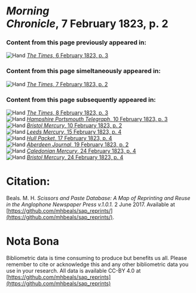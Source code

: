 # *Morning Chronicle*, 7 February 1823, p. 2  
  
### Content from this page previously appeared in:  
![Hand](http://scissorsandpaste.net/wp-content/uploads/2017/06/smallhandpointer.png) [*The Times*, 6 February 1823, p. 3](https://mhbeals.github.io/sap_html/The-Times/The-Times-6-February-1823-p-3)  
  
### Content from this page simeltaneously appeared in:  
![Hand](http://scissorsandpaste.net/wp-content/uploads/2017/06/smallhandpointer.png) [*The Times*, 7 February 1823, p. 2](https://mhbeals.github.io/sap_html/The-Times/The-Times-7-February-1823-p-2)  
  
### Content from this page subsequently appeared in:  
![Hand](http://scissorsandpaste.net/wp-content/uploads/2017/06/smallhandpointer.png) [*The Times*, 8 February 1823, p. 3](https://mhbeals.github.io/sap_html/The-Times/The-Times-8-February-1823-p-3)  
![Hand](http://scissorsandpaste.net/wp-content/uploads/2017/06/smallhandpointer.png) [*Hampshire Portsmouth Telegraph*, 10 February 1823, p. 3](https://mhbeals.github.io/sap_html/Hampshire-Portsmouth-Telegraph/Hampshire-Portsmouth-Telegraph-10-February-1823-p-3)  
![Hand](http://scissorsandpaste.net/wp-content/uploads/2017/06/smallhandpointer.png) [*Bristol Mercury*, 10 February 1823, p. 2](https://mhbeals.github.io/sap_html/Bristol-Mercury/Bristol-Mercury-10-February-1823-p-2)  
![Hand](http://scissorsandpaste.net/wp-content/uploads/2017/06/smallhandpointer.png) [*Leeds Mercury*, 15 February 1823, p. 4](https://mhbeals.github.io/sap_html/Leeds-Mercury/Leeds-Mercury-15-February-1823-p-4)  
![Hand](http://scissorsandpaste.net/wp-content/uploads/2017/06/smallhandpointer.png) [*Hull Packet*, 17 February 1823, p. 4](https://mhbeals.github.io/sap_html/Hull-Packet/Hull-Packet-17-February-1823-p-4)  
![Hand](http://scissorsandpaste.net/wp-content/uploads/2017/06/smallhandpointer.png) [*Aberdeen Journal*, 19 February 1823, p. 2](https://mhbeals.github.io/sap_html/Aberdeen-Journal/Aberdeen-Journal-19-February-1823-p-2)  
![Hand](http://scissorsandpaste.net/wp-content/uploads/2017/06/smallhandpointer.png) [*Caledonian Mercury*, 24 February 1823, p. 4](https://mhbeals.github.io/sap_html/Caledonian-Mercury/Caledonian-Mercury-24-February-1823-p-4)  
![Hand](http://scissorsandpaste.net/wp-content/uploads/2017/06/smallhandpointer.png) [*Bristol Mercury*, 24 February 1823, p. 4](https://mhbeals.github.io/sap_html/Bristol-Mercury/Bristol-Mercury-24-February-1823-p-4)  


# Citation: 

Beals. M. H. *Scissors and Paste Database: A Map of Reprinting and Reuse in the Anglophone Newspaper Press v.1.0.1.* 2 June 2017. Available at [https://github.com/mhbeals/sap_reprints/](https://github.com/mhbeals/sap_reprints/). 

# Nota Bona

Bibliometric data is time consuming to produce but benefits us all. Please remember to cite or acknowledge this and any other bibliometric data you use in your research. All data is available CC-BY 4.0 at [https://github.com/mhbeals/sap_reprints](https://github.com/mhbeals/sap_reprints)